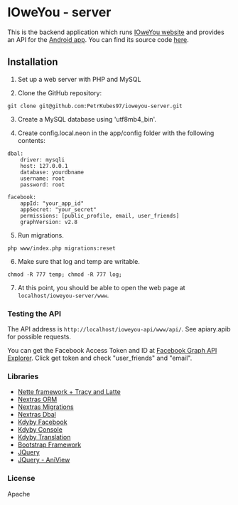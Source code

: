 # IOweYou - server

This is the backend application which runs [IOweYou website](https://petrkubes.cz/ioweyou/) and provides an API for the [Android app](https://play.google.com/store/apps/details?id=cz.petrkubes.payuback). You can find its source code [here](https://github.com/PetrKubes97/ioweyou-android).

## Installation

1. Set up a web server with PHP and MySQL  

2. Clone the GitHub repository:
```
git clone git@github.com:PetrKubes97/ioweyou-server.git
```

3. Create a MySQL database using 'utf8mb4_bin'.

4. Create config.local.neon in the app/config folder with the following contents:

```
dbal:
    driver: mysqli
    host: 127.0.0.1
    database: yourdbname
    username: root
    password: root

facebook:
    appId: "your_app_id"
    appSecret: "your_secret"
    permissions: [public_profile, email, user_friends]
    graphVersion: v2.8
```

5. Run migrations.
```
php www/index.php migrations:reset
```

6. Make sure that log and temp are writable.
```
chmod -R 777 temp; chmod -R 777 log;
```

7. At this point, you should be able to open the web page at ``localhost/ioweyou-server/www``.

### Testing the API

The API address is ``http://localhost/ioweyou-api/www/api/``. See apiary.apib for possible requests.

You can get the Facebook Access Token and ID at [Facebook Graph API Explorer](https://developers.facebook.com/tools/explorer/). Click get token and check "user_friends" and "email".

### Libraries
* [Nette framework + Tracy and Latte](https://nette.org/)
* [Nextras ORM](https://nextras.org/orm/docs/2.2/)
* [Nextras Migrations](https://nextras.org/migrations/docs/3.0/)
* [Nextras Dbal](https://nextras.org/dbal/docs/2.1/)
* [Kdyby Facebook](https://github.com/Kdyby/Facebook)
* [Kdyby Console](https://github.com/Kdyby/Console)
* [Kdyby Translation](https://github.com/kdyby/translation)
* [Bootstrap Framework](http://getbootstrap.com/)
* [JQuery](https://jquery.com/)
* [JQuery - AniView](https://github.com/jjcosgrove/jquery-aniview)

### License

Apache
